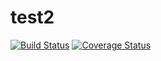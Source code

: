 # test2
[![Build Status](https://travis-ci.org/mattPLSH/test2.svg?branch=master)](https://travis-ci.org/mattPLSH/test2)
[![Coverage Status](https://coveralls.io/repos/github/mattPLSH/test2/badge.svg)](https://coveralls.io/github/mattPLSH/test2)
